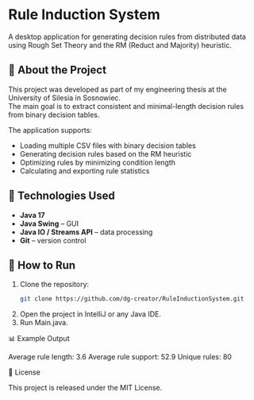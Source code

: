 # Rule Induction System

A desktop application for generating decision rules from distributed data using Rough Set Theory and the RM (Reduct and Majority) heuristic.

## 🧠 About the Project

This project was developed as part of my engineering thesis at the University of Silesia in Sosnowiec.  
The main goal is to extract consistent and minimal-length decision rules from binary decision tables.

The application supports:
- Loading multiple CSV files with binary decision tables
- Generating decision rules based on the RM heuristic
- Optimizing rules by minimizing condition length
- Calculating and exporting rule statistics

## 📌 Technologies Used

- **Java 17**
- **Java Swing** – GUI
- **Java IO / Streams API** – data processing
- **Git** – version control


## 🚀 How to Run

1. Clone the repository:
   ```bash
   git clone https://github.com/dg-creator/RuleInductionSystem.git
   
2. Open the project in IntelliJ or any Java IDE.
3. Run Main.java.

📊 Example Output

Average rule length: 3.6
Average rule support: 52.9
Unique rules: 80


📜 License

This project is released under the MIT License.
